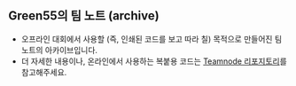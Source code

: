 ## Green55의 팀 노트 (archive)
* 오프라인 대회에서 사용할 (즉, 인쇄된 코드를 보고 따라 칠) 목적으로 만들어진 팀노트의 아카이브입니다.
* 더 자세한 내용이나, 온라인에서 사용하는 복붙용 코드는 [Teamnode 리포지토리](https://github.com/green5555/Teamnote)를 참고해주세요.
